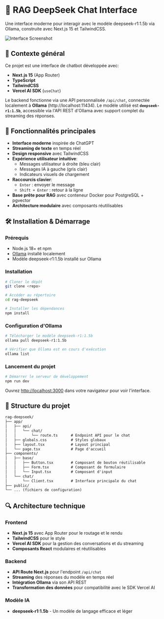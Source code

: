 # 🤖 RAG DeepSeek Chat Interface

Une interface moderne pour interagir avec le modèle deepseek-r1:1.5b via Ollama, construite avec Next.js 15 et TailwindCSS.

![Interface Screenshot](https://placehold.co/600x400?text=DeepSeek+Chat+Interface)

## 🎯 Contexte général

Ce projet est une interface de chatbot développée avec:
- **Next.js 15** (App Router)
- **TypeScript**
- **TailwindCSS**
- **Vercel AI SDK** (`useChat`)

Le backend fonctionne via une API personnalisée `/api/chat`, connectée localement à **Ollama** (http://localhost:11434).
Le modèle utilisé est **`deepseek-r1:1.5b`**, accessible via l'API REST d'Ollama avec support complet du streaming des réponses.

## 🚀 Fonctionnalités principales

- **Interface moderne** inspirée de ChatGPT
- **Streaming de texte** en temps réel
- **Design responsive** avec TailwindCSS
- **Expérience utilisateur intuitive**:
  - Messages utilisateur à droite (bleu clair)
  - Messages IA à gauche (gris clair)
  - Indicateurs visuels de chargement
- **Raccourcis clavier**:
  - `Enter` : envoyer le message
  - `Shift + Enter` : retour à la ligne
- **Base prête pour RAG** avec conteneur Docker pour PostgreSQL + pgvector
- **Architecture modulaire** avec composants réutilisables

## 🛠️ Installation & Démarrage

### Prérequis
- Node.js 18+ et npm
- [Ollama](https://ollama.ai/) installé localement
- Modèle deepseek-r1:1.5b installé sur Ollama

### Installation

```bash
# Cloner le dépôt
git clone <repo>

# Accéder au répertoire
cd rag-deepseek

# Installer les dépendances
npm install
```

### Configuration d'Ollama

```bash
# Télécharger le modèle deepseek-r1:1.5b
ollama pull deepseek-r1:1.5b

# Vérifier que Ollama est en cours d'exécution
ollama list
```

### Lancement du projet

```bash
# Démarrer le serveur de développement
npm run dev
```

Ouvrez [http://localhost:3000](http://localhost:3000) dans votre navigateur pour voir l'interface.

## 📁 Structure du projet

```txt
rag-deepseek/
├── app/
│   ├── api/
│   │   └── chat/
│   │       └── route.ts      # Endpoint API pour le chat
│   ├── globals.css           # Styles globaux
│   ├── layout.tsx            # Layout principal
│   └── page.tsx              # Page d'accueil
├── components/
│   ├── base/
│   │   ├── Button.tsx        # Composant de bouton réutilisable
│   │   ├── Form.tsx          # Composant de formulaire
│   │   └── Input.tsx         # Composant d'input 
│   └── chat/
│       └── Client.tsx        # Interface principale du chat
├── public/
└── ... (fichiers de configuration)
```

## 🔍 Architecture technique

### Frontend
- **Next.js 15** avec App Router pour le routage et le rendu
- **TailwindCSS** pour le style
- **Vercel AI SDK** pour la gestion des conversations et du streaming
- **Composants React** modulaires et réutilisables

### Backend
- **API Route Next.js** pour l'endpoint `/api/chat`
- **Streaming** des réponses du modèle en temps réel
- **Intégration Ollama** via son API REST
- **Transformation des données** pour compatibilité avec le SDK Vercel AI

### Modèle IA
- **deepseek-r1:1.5b** - Un modèle de langage efficace et léger

